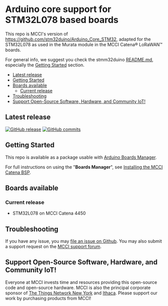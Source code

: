 # Arduino core support for STM32L078 based boards

This repo is MCCI's version of https://github.com/stm32duino/Arduino_Core_STM32, adapted for the STM32L078 as used in the Murata module in the MCCI Catena&reg; LoRaWAN&trade; boards.

For general info, we suggest you check the stmm32duino [README.md](https://github.com/stm32duino/Arduino_Core_STM32#arduino-core-support-for-stm32-based-boards), especially the [Getting Started](https://github.com/stm32duino/Arduino_Core_STM32#getting-started) section.

<!-- TOC depthFrom:2 -->

- [Latest release](#latest-release)
- [Getting Started](#getting-started)
- [Boards available](#boards-available)
	- [Current release](#current-release)
- [Troubleshooting](#troubleshooting)
- [Support Open-Source Software, Hardware, and Community IoT!](#support-open-source-software-hardware-and-community-iot)

<!-- /TOC -->

## Latest release

[![GitHub release](https://img.shields.io/github/release/mcci-catena/Arduino_Core_STM32.svg)](https://github.com/mcci-catena/Arduino_Core_STM32/releases/latest) [![GitHub commits](https://img.shields.io/github/commits-since/mcci-catena/Arduino_Core_STM32/v1.0.6-mcci.svg)](https://github.com/stm32duino/Arduino_Core_STM32/compare/v1.0.6-mcci...master)

## Getting Started

This repo is available as a package usable with [Arduino Boards Manager](https://www.arduino.cc/en/guide/cores).

For full instructions on using the "**Boards Manager**", see  [Installing the MCCI Catena BSP](https://github.com/mcci-catena/arduino-boards#installing-the-mcci-catena-bsp).


## Boards available

### Current release
  * STM32L078 on MCCI Catena 4450

## Troubleshooting

If you have any issue, you may [file an issue on Github](https://github.com/mcci-catena/Arduino_Core_STM32/issues/new).  You may also submit a support request on the [MCCI support forum](http://portal.mcci.com).

## Support Open-Source Software, Hardware, and Community IoT!

Everyone at MCCI invests time and resources providing this open-source code and open-source hardware. MCCI is also the principal corporate sponsor of [The Things Network New York](https://thethings.nyc) and [Ithaca](https://ttni.tech). Please support our work by purchasing products from MCCI!